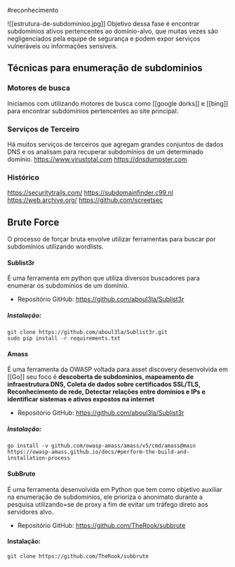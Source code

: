 #reconhecimento 

![[estrutura-de-subdominioo.jpg]]
Objetivo dessa fase é encontrar subdomínios ativos pertencentes ao domínio-alvo, que muitas vezes são negligenciados pela equipe de segurança e podem expor serviços vulneráveis ou informações sensíveis.

## Técnicas para enumeração de subdominios 

### Motores de busca 
Iniciamos com utilizando motores de busca como [[google dorks]] e [[bing]] para encontrar subdomínios pertencentes ao site principal.

### Serviços de Terceiro
Há muitos serviços de terceiros que agregam grandes conjuntos de dados DNS e os analisam para recuperar subdomínios de um determinado domínio.
https://www.virustotal.com
https://dnsdumpster.com

### Histórico
https://securitytrails.com/
https://subdomainfinder.c99.nl
https://web.archive.org/
https://github.com/screetsec
## Brute Force

O processo de forçar bruta envolve utilizar ferramentas para buscar por subdomínios utilizando wordlists.

#### Sublist3r
É uma ferramenta em python que utiliza diversos buscadores para enumerar os subdomínios de um domínio.
 - Repositório GitHub: https://github.com/aboul3la/Sublist3r
##### Instalação:
```
git clone https://github.com/aboul3la/Sublist3r.git
sudo pip install -r requirements.txt
```

#### Amass
É uma ferramenta da OWASP voltada para asset discovery desenvolvida em [[Go]] seu foco é **descoberta de subdominios, mapeamento de infraestrutura DNS, Coleta de dados sobre certificados SSL/TLS, Reconhecimento de rede, Detectar relações entre domínios e IPs e identificar sistemas e ativos expostos na internet** 
 - Repositório GitHub: https://github.com/aboul3la/Sublist3r
##### Instalação:
``` 
go install -v github.com/owasp-amass/amass/v5/cmd/amass@main
https://owasp-amass.github.io/docs/#perform-the-build-and-installation-process
```
#### SubBrute
É uma ferramenta desenvolvida em Python que tem como objetivo auxiliar na enumeração de subdominios, ele prioriza o anonimato durante a pesquisa utilizando=se de proxy a fim de evitar um tráfego direto aos servidores alvo. 
 - Repositório GitHub: https://github.com/TheRook/subbrute
#### Instalação:
```
git clone https://github.com/TheRook/subbrute
```
